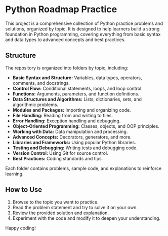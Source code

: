 # Python Roadmap Practice

This project is a comprehensive collection of Python practice problems and solutions, organized by topic. It is designed to help learners build a strong foundation in Python programming, covering everything from basic syntax and data types to advanced concepts and best practices.

## Structure

The repository is organized into folders by topic, including:

- **Basic Syntax and Structure:** Variables, data types, operators, comments, and docstrings.
- **Control Flow:** Conditional statements, loops, and loop control.
- **Functions:** Arguments, parameters, and function definitions.
- **Data Structures and Algorithms:** Lists, dictionaries, sets, and algorithmic problems.
- **Modules and Packages:** Importing and organizing code.
- **File Handling:** Reading from and writing to files.
- **Error Handling:** Exception handling and debugging.
- **Object-Oriented Programming:** Classes, objects, and OOP principles.
- **Working with Data:** Data manipulation and processing.
- **Advanced Concepts:** Decorators, generators, and more.
- **Libraries and Frameworks:** Using popular Python libraries.
- **Testing and Debugging:** Writing tests and debugging code.
- **Version Control:** Using Git for source control.
- **Best Practices:** Coding standards and tips.

Each folder contains problems, sample code, and explanations to reinforce learning.

## How to Use

1. Browse to the topic you want to practice.
2. Read the problem statement and try to solve it on your own.
3. Review the provided solution and explanation.
4. Experiment with the code and modify it to deepen your understanding.

Happy coding!